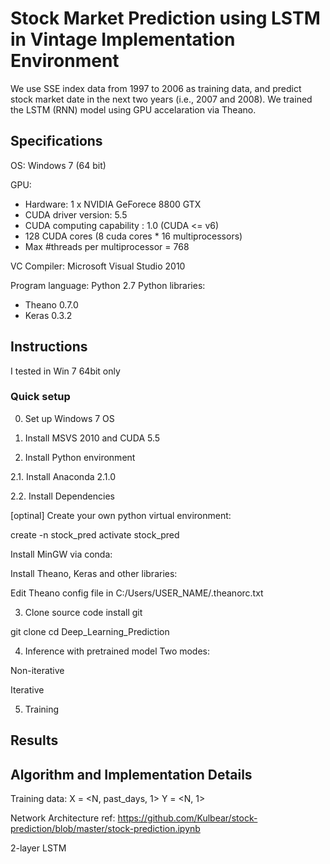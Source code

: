 # Stock Market Prediction using LSTM in Vintage Implementation Environment

We use SSE index data from 1997 to 2006 as training data, and predict stock market date in the next two years (i.e., 2007 and 2008). 
We trained the LSTM (RNN) model using GPU accelaration via Theano.

## Specifications
OS: Windows 7 (64 bit)

GPU: 
  - Hardware: 1 x NVIDIA GeForece 8800 GTX 
  - CUDA driver version: 5.5
  - CUDA computing capability : 1.0 (CUDA <= v6)
  - 128 CUDA cores (8 cuda cores * 16 multiprocessors)
  - Max \#threads per multiprocessor = 768 

  VC Compiler: Microsoft Visual Studio 2010
  
Program language: Python 2.7
Python libraries:
  - Theano 0.7.0
  - Keras 0.3.2  

## Instructions 
I tested in Win 7 64bit only

### Quick setup

0. Set up Windows 7 OS 

1. Install MSVS 2010 and CUDA 5.5



2. Install Python environment

2.1. Install Anaconda 2.1.0

2.2. Install Dependencies

[optinal] Create your own python virtual environment:

create -n stock_pred
activate stock_pred

Install MinGW via conda:

Install Theano, Keras and other libraries:

Edit Theano config file in C:/Users/USER_NAME/.theanorc.txt

3. Clone source code
install git

git clone 
cd Deep_Learning_Prediction

4. Inference with pretrained model 
Two modes:

Non-iterative

Iterative
 
5. Training

## Results

## Algorithm and Implementation Details
Training data: 
X = <N, past_days, 1>
Y = <N, 1>

Network Architecture
ref: https://github.com/Kulbear/stock-prediction/blob/master/stock-prediction.ipynb

2-layer LSTM




